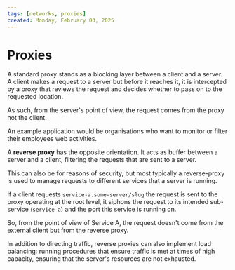 ```yaml
---
tags: [networks, proxies]
created: Monday, February 03, 2025
---
```


# Proxies

A standard proxy stands as a blocking layer between a client and a server. A
client makes a request to a server but before it reaches it, it is intercepted
by a proxy that reviews the request and decides whether to pass on to the
requested location.

As such, from the server's point of view, the request comes from the proxy not
the client.

An example application would be organisations who want to monitor or filter
their employees web activities.

A **reverse proxy** has the opposite orientation. It acts as buffer between a
server and a client, filtering the requests that are sent to a server.

This can also be for reasons of security, but most typically a reverse-proxy is
used to manage requests to different services that a server is running.

If a client requests `service-a.some-server/slug` the request is sent to the
proxy operating at the root level, it siphons the request to its intended
sub-service (`service-a`) and the port this service is running on.

So, from the point of view of Service A, the request doesn't come from the
external client but from the reverse proxy.

In addition to directing traffic, reverse proxies can also implement load
balancing: running procedures that ensure traffic is met at times of high
capacity, ensuring that the server's resources are not exhausted.
